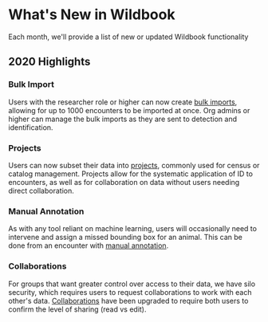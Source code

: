 # What's New in Wildbook
Each month, we'll provide a list of new or updated Wildbook functionality

## 2020 Highlights

### Bulk Import
Users with the researcher role or higher can now create [bulk imports](https://docs.wildme.org/docs/researchers/bulk_import), allowing for up to 1000 encounters to be imported at once. Org admins or higher can manage the bulk imports as they are sent to detection and identification.

### Projects
Users can now subset their data into [projects](https://docs.wildme.org/docs/researchers/projects), commonly used for census or catalog management. Projects allow for the systematic application of ID to encounters, as well as for collaboration on data without users needing direct collaboration.

### Manual Annotation
As with any tool reliant on machine learning, users will occasionally need to intervene and assign a missed bounding box for an animal. This can be done from an encounter with [manual annotation](https://docs.wildme.org/docs/researchers/manual_annotation).

### Collaborations
For groups that want greater control over access to their data, we have silo security, which requires users to request collaborations to work with each other's data. [Collaborations](https://docs.wildme.org/docs/researchers/silo_security) have been upgraded to require both users to confirm the level of sharing (read vs edit).
